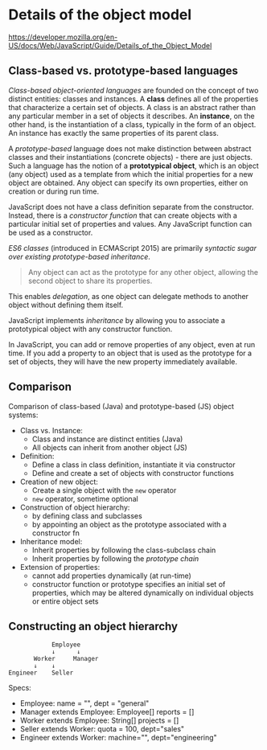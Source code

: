 # Details of the object model

https://developer.mozilla.org/en-US/docs/Web/JavaScript/Guide/Details_of_the_Object_Model


## Class-based vs. prototype-based languages

*Class-based object-oriented languages* are founded on the concept of two distinct entities: classes and instances. A **class** defines all of the properties that characterize a certain set of objects. A class is an abstract rather than any particular member in a set of objects it describes. An **instance**, on the other hand, is the instantiation of a class, typically in the form of an object. An instance has exactly the same properties of its parent class.

A *prototype-based* language does not make distinction between abstract classes and their instantiations (concrete objects) - there are just objects. Such a language has the notion of a **prototypical object**, which is an object (any object) used as a template from which the initial properties for a new object are obtained. Any object can specify its own properties, either on creation or during run time.

JavaScript does not have a class definition separate from the constructor. Instead, there is a *constructor function* that can create objects with a particular initial set of properties and values. Any JavaScript function can be used as a constructor.

*ES6 classes* (introduced in ECMAScript 2015) are primarily *syntactic sugar over existing prototype-based inheritance*.

> Any object can act as the prototype for any other object, allowing the second object to share its properties.

This enables *delegation*, as one object can delegate methods to another object without defining them itself.

JavaScript implements *inheritance* by allowing you to associate a prototypical object with any constructor function.

In JavaScript, you can add or remove properties of any object, even at run time. If you add a property to an object that is used as the prototype for a set of objects, they will have the new property immediately available.


## Comparison

Comparison of class-based (Java) and prototype-based (JS) object systems:
* Class vs. Instance:
  - Class and instance are distinct entities (Java)
  - All objects can inherit from another object (JS)
* Definition:
  - Define a class in class definition, instantiate it via constructor
  - Define and create a set of objects with constructor functions
* Creation of new object:
  - Create a single object with the `new` operator
  - `new` operator, sometime optional
* Construction of object hierarchy:
  - by defining class and subclasses
  - by appointing an object as the prototype associated with a constructor fn
* Inheritance model:
  - Inherit properties by following the class-subclass chain
  - Inherit properties by following the *prototype chain*
* Extension of properties:
  - cannot add properties dynamically (at run-time)
  - constructor function or prototype specifies an initial set of properties, which may be altered dynamically on individual objects or entire object sets


## Constructing an object hierarchy


```
            Employee
            ↓      ↓
       Worker     Manager
       ↓    ↓
Engineer    Seller
```

Specs:
* Employee: name = "", dept = "general"
* Manager extends Employee: Employee[] reports = []
* Worker extends Employee: String[] projects = []
* Seller extends Worker: quota = 100, <OR> dept="sales"
* Engineer extends Worker: machine="", <OR> dept="engineering"
